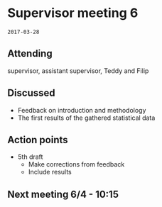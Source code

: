 # Supervisor meeting 6
`2017-03-28`
## Attending
supervisor, assistant supervisor, Teddy and Filip

## Discussed
* Feedback on introduction and methodology
* The first results of the gathered statistical data

## Action points
* 5th draft
  * Make corrections from feedback
  * Include results

## Next meeting 6/4 - 10:15
